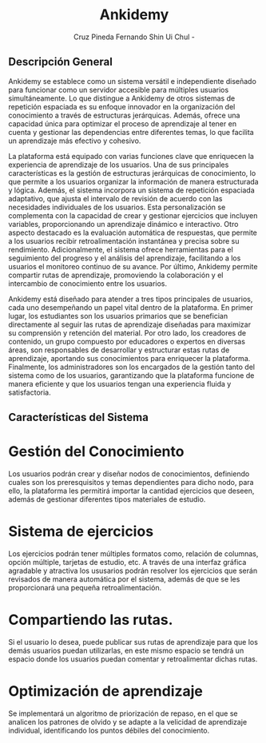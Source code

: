 <div align="center">

# **Ankidemy**

Cruz Pineda Fernando
Shin Ui Chul -  

</div>


## Descripción General

Ankidemy se establece como un sistema versátil e independiente diseñado para funcionar como un servidor accesible para múltiples usuarios simultáneamente. Lo que distingue a Ankidemy de otros sistemas de repetición espaciada es su enfoque innovador en la organización del conocimiento a través de estructuras jerárquicas. Además, ofrece una capacidad única para optimizar el proceso de aprendizaje al tener en cuenta y gestionar las dependencias entre diferentes temas, lo que facilita un aprendizaje más efectivo y cohesivo.

La plataforma está equipado con varias funciones clave que enriquecen la experiencia de aprendizaje de los usuarios. Una de sus principales características es la gestión de estructuras jerárquicas de conocimiento, lo que permite a los usuarios organizar la información de manera estructurada y lógica. Además, el sistema incorpora un sistema de repetición espaciada adaptativo, que ajusta el intervalo de revisión de acuerdo con las necesidades individuales de los usuarios. Esta personalización se complementa con la capacidad de crear y gestionar ejercicios que incluyen variables, proporcionando un aprendizaje dinámico e interactivo. Otro aspecto destacado es la evaluación automática de respuestas, que permite a los usuarios recibir retroalimentación instantánea y precisa sobre su rendimiento. Adicionalmente, el sistema ofrece herramientas para el seguimiento del progreso y el análisis del aprendizaje, facilitando a los usuarios el monitoreo continuo de su avance. Por último, Ankidemy permite compartir rutas de aprendizaje, promoviendo la colaboración y el intercambio de conocimiento entre los usuarios.

Ankidemy está diseñado para atender a tres tipos principales de usuarios, cada uno desempeñando un papel vital dentro de la plataforma. En primer lugar, los estudiantes son los usuarios primarios que se benefician directamente al seguir las rutas de aprendizaje diseñadas para maximizar su comprensión y retención del material. Por otro lado, los creadores de contenido, un grupo compuesto por educadores o expertos en diversas áreas, son responsables de desarrollar y estructurar estas rutas de aprendizaje, aportando sus conocimientos para enriquecer la plataforma. Finalmente, los administradores son los encargados de la gestión tanto del sistema como de los usuarios, garantizando que la plataforma funcione de manera eficiente y que los usuarios tengan una experiencia fluida y satisfactoria.

## Características del Sistema

# Gestión del Conocimiento

Los usuarios podrán crear y diseñar nodos de conocimientos, definiendo cuales son los preresquisitos y temas dependientes para dicho nodo, para ello, la plataforma les permitirá importar la cantidad ejercicios que deseen, además de gestionar diferentes tipos materiales de estudio.

# Sistema de ejercicios

Los ejercicios podrán tener múltiples formatos como, relación de columnas, opción múltiple, tarjetas de estudio, etc. A través de una interfaz gráfica agradable y atractiva los ususarios podrán resolver los ejercicios que serán revisados de manera automática por el sistema, además de que se les proporcionará una pequeña retroalimentación.

# Compartiendo las rutas.

Si el usuario lo desea, puede publicar sus rutas de aprendizaje para que los demás usuarios puedan utilizarlas, en este mismo espacio se tendrá un espacio donde los usuarios puedan comentar y retroalimentar dichas rutas.

# Optimización de aprendizaje

Se implementará un algoritmo de priorización de repaso, en el que se analicen los patrones de olvido y se adapte a la velicidad de aprendizaje individual, identificando los puntos débiles del conocimiento.

